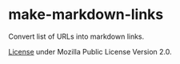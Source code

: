 # make-markdown-links

Convert list of URLs into markdown links.

[License](LICENSE.md) under Mozilla Public License Version 2.0.
